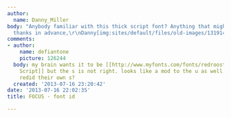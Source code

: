 ```yaml
---
author:
  name: Danny_Miller
body: "Anybody familiar with this thick script font? Anything that might be similar?\r\n\r\n\r\n\r\nmany
  thanks in advance,\r\nDanny[img:sites/default/files/old-images/1319148372170_x4wGHSL0_g_6244.jpg]"
comments:
- author:
    name: defiantone
    picture: 126244
  body: my brain wants it to be [[http://www.myfonts.com/fonts/redrooster/grove-script-rr/|Grove
    Script]] but the s is not right. looks like a mod to the u as well. perhaps someone
    redid their own s?
  created: '2013-07-16 23:20:42'
date: '2013-07-16 22:02:35'
title: FOCUS - font id

---
```

